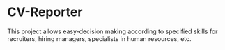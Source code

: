 # CV-Reporter
This project allows easy-decision making according to specified skills for recruiters, hiring managers, specialists in human resources, etc.
